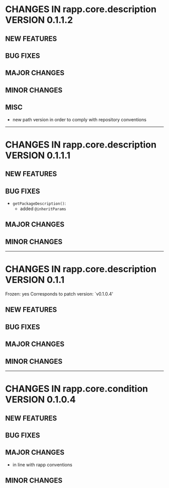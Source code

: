 # CHANGES IN rapp.core.description VERSION 0.1.1.2

## NEW FEATURES

## BUG FIXES

## MAJOR CHANGES

## MINOR CHANGES

## MISC

- new path version in order to comply with repository conventions

-----

# CHANGES IN rapp.core.description VERSION 0.1.1.1

## NEW FEATURES

## BUG FIXES

- `getPackageDescription()`:
  - added `@inheritParams`

## MAJOR CHANGES

## MINOR CHANGES

-----

# CHANGES IN rapp.core.description VERSION 0.1.1

Frozen: yes
Corresponds to patch version: `v0.1.0.4'

## NEW FEATURES

## BUG FIXES

## MAJOR CHANGES

## MINOR CHANGES

-----

# CHANGES IN rapp.core.condition VERSION 0.1.0.4

## NEW FEATURES

## BUG FIXES

## MAJOR CHANGES

- in line with rapp conventions

## MINOR CHANGES
